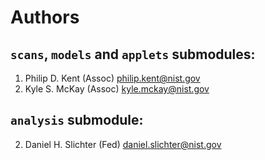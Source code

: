 Authors
=======

## `scans`, `models` and `applets` submodules:
1. Philip D. Kent (Assoc) <philip.kent@nist.gov>
3. Kyle S. McKay (Assoc) <kyle.mckay@nist.gov>

## `analysis` submodule:
2. Daniel H. Slichter (Fed) <daniel.slichter@nist.gov>